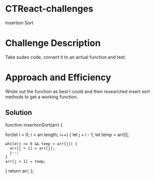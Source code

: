 # CTReact-challenges

Insertion Sort
# Challenge Description 
Take sudeo code, convert it to an actual function and test. 

# Approach and Efficiency
Wrote out the function as best I could and then researched insert sort methods to get a working function. 

## Solution
function insertionSort(arr) {

  for(let i = 0; i < arr.length; i++) {
    let j = i - 1;
    let temp = arr[i];

    while(j >= 0 && temp < arr[j]) {
      arr[j + 1] = arr[j];
      j--;
    }
    arr[j + 1] = temp;
  }
  return arr;
};
